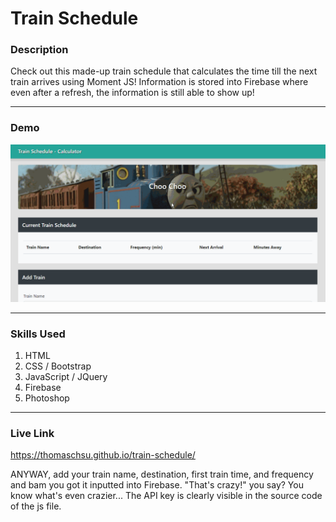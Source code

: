# Train Schedule

### Description
Check out this made-up train schedule that calculates the time till the next train arrives using Moment JS! Information is stored into Firebase where even after a refresh, the information is still able to show up!

- - -

### Demo
![Image 1](/images/image01.gif)

- - -

### Skills Used
1. HTML
2. CSS / Bootstrap
3. JavaScript / JQuery
4. Firebase
5. Photoshop

- - - 

### Live Link
https://thomaschsu.github.io/train-schedule/

ANYWAY, add your train name, destination, first train time, and frequency and bam you got it inputted into Firebase. "That's crazy!" you say? You know what's even crazier... The API key is clearly visible in the source code of the js file.